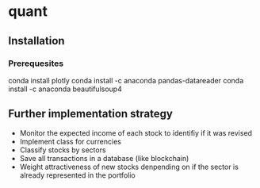 # quant
## Installation
### Prerequesites

   conda install plotly
   conda install -c anaconda pandas-datareader
   conda install -c anaconda beautifulsoup4 


## Further implementation strategy

- Monitor the expected income of each stock to identifiy if it was revised
- Implement class for currencies
- Classify stocks by sectors
- Save all transactions in a database (like blockchain)
- Weight attractiveness of new stocks denpending on if the sector is already represented in the portfolio   
